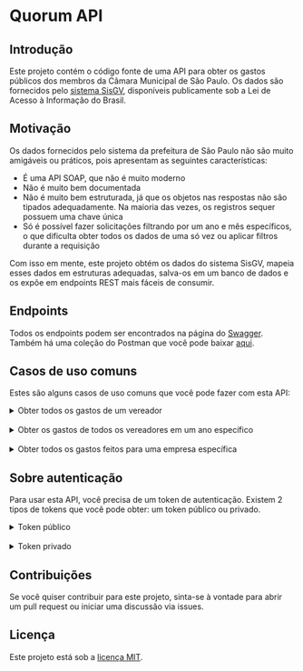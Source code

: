 # Quorum API

## Introdução
Este projeto contém o código fonte de uma API para obter os gastos públicos dos membros da Câmara Municipal de São Paulo.
Os dados são fornecidos pelo [sistema SisGV](https://www.saopaulo.sp.leg.br/transparencia/dados-abertos/dados-disponibilizados-em-formato-aberto), disponíveis publicamente sob a Lei de Acesso à Informação do Brasil.

## Motivação
Os dados fornecidos pelo sistema da prefeitura de São Paulo não são muito amigáveis ou práticos, pois apresentam as seguintes características:
- É uma API SOAP, que não é muito moderno
- Não é muito bem documentada
- Não é muito bem estruturada, já que os objetos nas respostas não são tipados adequadamente. Na maioria das vezes, os registros sequer possuem uma chave única
- Só é possível fazer solicitações filtrando por um ano e mês específicos, o que dificulta obter todos os dados de uma só vez ou aplicar filtros durante a requisição

Com isso em mente, este projeto obtém os dados do sistema SisGV, mapeia esses dados em estruturas adequadas, salva-os em um banco de dados e os expõe em endpoints REST mais fáceis de consumir.

## Endpoints
Todos os endpoints podem ser encontrados na página do [Swagger](https://api.quorum-tech.io/swagger-ui/index.html?urls.primaryName=User%20API).
Também há uma coleção do Postman que você pode baixar [aqui](https://www.postman.com/thiagobarbosa-br/workspace/quorum).

## Casos de uso comuns
Estes são alguns casos de uso comuns que você pode fazer com esta API:

<details>
<summary>Obter todos os gastos de um vereador</summary>

### Requisição
``` 
GET /v1/reembolsos?idVereador=1386 
```
### Resposta
```
[
	{
		"id": "0026a323-7bd1-4c37-95d2-49685a2304f5",
		"idVereador": "1386",
		"nomeVereador": "ISAC FELIX",
		"idCentroCusto": 386.0,
		"departamento": "GABINETE DE VEREADOR",
		"tipoDepartamento": 1,
		"ano": 2020,
		"mes": 10,
		"nomeDespesa": "CONTRATAÇAO DE PESSOA JURIDICA",
		"idDespesa": "5d72c2e7-2dc7-4de5-993a-5bb69ea2f391",
		"cnpj": "67002329000162",
		"fornecedor": "WORK LINE SYSTEM INFORMÁTICA LTDA",
		"valor": 1040.0,
		"createdDate": "2023-12-20T21:52:50Z",
		"modifiedDate": "2023-12-20T21:52:50Z"
	},
	{
		"id": "005a4b48-9e22-4d20-85d6-be069daf140b",
		"idVereador": "1386",
		"nomeVereador": "ISAC FELIX",
		"idCentroCusto": 386.0,
		"departamento": "GABINETE DE VEREADOR",
		"tipoDepartamento": 1,
		"ano": 2018,
		"mes": 1,
		"nomeDespesa": "COMPOSIÇÃO/ARTE/DIAGRAMAÇÃO/PRODUÇÃO/IMPRESSAO GRAFICA",
		"idDespesa": "b86d108f-7a15-41f3-b1d8-dea72a6fd2ec",
		"cnpj": "09520361000133",
		"fornecedor": "ECO WORLD PRODUTOS E SERVICOS CORPORATIVOS LTDA",
		"valor": 7980.0,
		"createdDate": "2023-12-20T22:03:12Z",
		"modifiedDate": "2023-12-20T22:03:12Z"
	},
	{
		"id": "014223ce-7488-4b62-b6bb-5691e74c2f4a",
		"idVereador": "1386",
		"nomeVereador": "ISAC FELIX",
		"idCentroCusto": 386.0,
		"departamento": "GABINETE DE VEREADOR",
		"tipoDepartamento": 1,
		"ano": 2019,
		"mes": 9,
		"nomeDespesa": "MATERIAL DE ESCRITORIO E OUTROS MATERIAIS DE CONSUMO",
		"idDespesa": "380c745b-b7ec-4e41-925a-5fa49ed9f5e8",
		"cnpj": "43283811003256",
		"fornecedor": "KALUNGA S/A",
		"valor": 1575.44,
		"createdDate": "2023-12-20T21:53:43Z",
		"modifiedDate": "2023-12-20T21:53:43Z"
	}
]
```
</details>

<br/>
<details>
<summary> Obter os gastos de todos os vereadores em um ano específico </summary>

### 
### Requisição
``` 
GET /v1/reembolsos?ano=2022 
```
### Resposta
```
[
    {
		"id": "00b424ef-716c-46c0-874a-846c677ac292",
		"idVereador": "1494",
		"nomeVereador": "SONAIRA FERNANDES",
		"idCentroCusto": 494.0,
		"departamento": "GABINETE DE VEREADOR",
		"tipoDepartamento": 1,
		"ano": 2022,
		"mes": 1,
		"nomeDespesa": "ELABORAÇÃO/MANUTENÇAO DE SITE/HOSPEDAGEM",
		"idDespesa": "575018f7-f0d1-46c8-8f07-52b19fbe8f8e",
		"cnpj": "23584331000111",
		"fornecedor": "GENTE - AGENCIA DE PUBLICIDADE EIRELI - ME",
		"valor": 7300.0,
		"createdDate": "2023-12-20T21:46:49Z",
		"modifiedDate": "2023-12-20T21:46:49Z"
	},
	{
		"id": "01d11821-0461-45ec-a20a-c5d120553c0f",
		"idVereador": "1378",
		"nomeVereador": "ANDRÉ SANTOS",
		"idCentroCusto": 378.0,
		"departamento": "GABINETE DE VEREADOR",
		"tipoDepartamento": 1,
		"ano": 2022,
		"mes": 1,
		"nomeDespesa": "CONTRATAÇAO DE PESSOA JURIDICA",
		"idDespesa": "5d72c2e7-2dc7-4de5-993a-5bb69ea2f391",
		"cnpj": "11521613000190",
		"fornecedor": "TECNEGOCIOS SOLUÇOES EM INFORMATICA LTDA- ME",
		"valor": 599.0,
		"createdDate": "2023-12-20T21:46:48Z",
		"modifiedDate": "2023-12-20T21:46:48Z"
	},
	{
		"id": "0316b83c-8b82-4de9-96cb-0c1b66495de1",
		"idVereador": "1388",
		"nomeVereador": "JOÃO JORGE",
		"idCentroCusto": 388.0,
		"departamento": "GABINETE DE VEREADOR",
		"tipoDepartamento": 1,
		"ano": 2022,
		"mes": 1,
		"nomeDespesa": "INTERMEDIADO - LOCAÇÃO VEICULOS HIBRIDOS",
		"idDespesa": "575c1442-2347-41db-b8e0-8fcf811bf8fb",
		"cnpj": "50176288000128",
		"fornecedor": "CAMARA MUNICIPAL DE SÃO PAULO",
		"valor": 4800.0,
		"createdDate": "2023-12-20T21:46:48Z",
		"modifiedDate": "2023-12-20T21:46:48Z"
	}
]
```
</details>

<br/>

<details>
<summary>Obter todos os gastos feitos para uma empresa específica</summary>

### Requisição
``` 
/v1/reembolsos?cnpj=07679089000103
```

### Resposta:
```
[
	{
		"id": "0001dab3-15eb-4d7c-b338-3bfc64fa7ef6",
		"idVereador": "1394",
		"nomeVereador": "RUTE COSTA",
		"idCentroCusto": 394.0,
		"departamento": "GABINETE DE VEREADOR",
		"tipoDepartamento": 1,
		"ano": 2023,
		"mes": 2,
		"nomeDespesa": "COMBUSTIVEL",
		"idDespesa": "016c0dab-8167-4444-8e57-2491794298ac",
		"cnpj": "07679089000103",
		"fornecedor": "AUTO POSTO INDEPENDENCIA DO CAMBUCI LTDA.",
		"valor": 447.7,
		"createdDate": "2023-12-20T21:45:05Z",
		"modifiedDate": "2023-12-20T21:45:05Z"
	},
	{
		"id": "000b9534-a8ed-4453-be63-2f7fed60f1e8",
		"idVereador": "1394",
		"nomeVereador": "RUTE COSTA",
		"idCentroCusto": 394.0,
		"departamento": "GABINETE DE VEREADOR",
		"tipoDepartamento": 1,
		"ano": 2019,
		"mes": 9,
		"nomeDespesa": "COMBUSTIVEL",
		"idDespesa": "016c0dab-8167-4444-8e57-2491794298ac",
		"cnpj": "07679089000103",
		"fornecedor": "AUTO POSTO INDEPENDENCIA DO CAMBUCI LTDA.",
		"valor": 695.15,
		"createdDate": "2023-12-20T21:53:44Z",
		"modifiedDate": "2023-12-20T21:53:44Z"
	},
	{
		"id": "0023e468-1484-4bb4-9934-84c7227d3ed4",
		"idVereador": "1394",
		"nomeVereador": "RUTE COSTA",
		"idCentroCusto": 394.0,
		"departamento": "GABINETE DE VEREADOR",
		"tipoDepartamento": 1,
		"ano": 2019,
		"mes": 8,
		"nomeDespesa": "COMBUSTIVEL",
		"idDespesa": "016c0dab-8167-4444-8e57-2491794298ac",
		"cnpj": "07679089000103",
		"fornecedor": "AUTO POSTO INDEPENDENCIA DO CAMBUCI LTDA.",
		"valor": 978.24,
		"createdDate": "2023-12-20T21:53:42Z",
		"modifiedDate": "2023-12-20T21:53:42Z"
	}
]
```

</details>


## Sobre autenticação
Para usar esta API, você precisa de um token de autenticação. Existem 2 tipos de tokens que você pode obter: um token público ou privado.

<details>
<summary>Token público</summary>

Este é um token que você pode gerar livremente sem qualquer informação pessoal. Ele é útil para fins de testes ou se você apenas quiser explorar a API.
Você pode gerá-lo através deste endpoint:
``` 
POST /v1/auth/publico/criar
```
Tokens públicos só podem fazer até 10 solicitações por minuto e expiram após 7 dias.

</details>

<br/>

<details>
<summary>Token privado</summary>

Este é um token que você pode gerar usando seu endereço de e-mail. É útil se você quiser usar a API em um ambiente de produção, 
ou se quiser usar a API com maior frequência.
Você pode gerá-lo através deste endpoint:

``` 
POST /v1/auth/privado/criar

Parameter:
email: <String>
(use form URL Encoded)
```

O token será enviado para o seu endereço de e-mail.
Tokens privados podem fazer até 100 solicitações por minuto e expiram após 1 ano.
Cada e-mail pode ter somente um token privado.
</details>

## Contribuições
Se você quiser contribuir para este projeto, sinta-se à vontade para abrir um pull request ou iniciar uma discussão via issues.

## Licença
Este projeto está sob a [licença MIT](https://github.com/thiagobarbosa/quorum-api/tree/main?tab=MIT-1-ov-file).